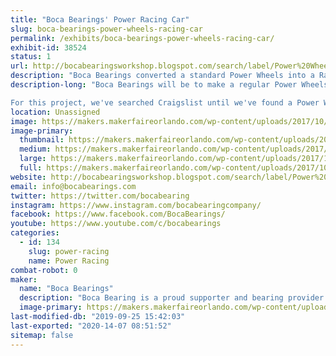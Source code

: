 ```yaml
---
title: "Boca Bearings' Power Racing Car"
slug: boca-bearings-power-wheels-racing-car
permalink: /exhibits/boca-bearings-power-wheels-racing-car/
exhibit-id: 38524
status: 1
url: http://bocabearingsworkshop.blogspot.com/search/label/Power%20Wheels%20Dune%20Racer
description: "Boca Bearings converted a standard Power Wheels into a Racing Power Wheels to participate in the Power Racing Series. The Power Racing Series is a series of races where teams race each other with power wheels that they have modified to go much faster than their stock speed. The series also includes an endurance race of 75 minutes. It's a series where people can learn new things and skills and to simply have fun."
description-long: "Boca Bearings will be to make a regular Power Wheels into a Racing Power Wheels to participate in the Power Racing Series. The Power Racing Series is a series of races where teams race each other with power wheels that they have modified to go much faster than their stock speed. The series also includes an endurance race of 75 minutes. It's a series where people can learn new things and skills and to simply have fun.

For this project, we've searched Craigslist until we've found a Power Wheels that we thought was best for the project. A used Power Wheels was desired since we are going to mostly just keep the plastic covering of the Power Wheels and not use the stock motor or throttle. The Power Wheels we ended up going with is the Power Wheels Dune Racer."
location: Unassigned
image: https://makers.makerfaireorlando.com/wp-content/uploads/2017/10/20170929_154418-1024x768.jpg
image-primary:
  thumbnail: https://makers.makerfaireorlando.com/wp-content/uploads/2017/10/20170929_154418-150x150.jpg
  medium: https://makers.makerfaireorlando.com/wp-content/uploads/2017/10/20170929_154418-300x225.jpg
  large: https://makers.makerfaireorlando.com/wp-content/uploads/2017/10/20170929_154418-1024x768.jpg
  full: https://makers.makerfaireorlando.com/wp-content/uploads/2017/10/20170929_154418.jpg
website: http://bocabearingsworkshop.blogspot.com/search/label/Power%20Wheels%20Dune%20Racer
email: info@bocabearings.com
twitter: https://twitter.com/bocabearing
instagram: https://www.instagram.com/bocabearingcompany/
facebook: https://www.facebook.com/BocaBearings/
youtube: https://www.youtube.com/c/bocabearings
categories:
  - id: 134
    slug: power-racing
    name: Power Racing
combat-robot: 0
maker:
  name: "Boca Bearings"
  description: "Boca Bearing is a proud supporter and bearing provider for makers all over the world. Based in South Florida, Boca Bearings provides all types of bearings for robotics, remote-controlled aircraft, 3D printers, industrial equipment- you name it! If it rotates, it probably has our bearing inside of it! "
  image-primary: https://makers.makerfaireorlando.com/wp-content/uploads/2015/08/BocaBearings-Logo-Tagline-1024x427.jpg
last-modified-db: "2019-09-25 15:42:03"
last-exported: "2020-14-07 08:51:52"
sitemap: false
---
```

